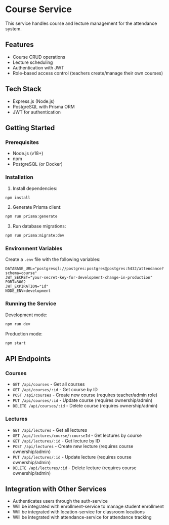# Course Service

This service handles course and lecture management for the attendance system.

## Features

- Course CRUD operations
- Lecture scheduling
- Authentication with JWT
- Role-based access control (teachers create/manage their own courses)

## Tech Stack

- Express.js (Node.js)
- PostgreSQL with Prisma ORM
- JWT for authentication

## Getting Started

### Prerequisites

- Node.js (v18+)
- npm
- PostgreSQL (or Docker)

### Installation

1. Install dependencies:

```bash
npm install
```

2. Generate Prisma client:

```bash
npm run prisma:generate
```

3. Run database migrations:

```bash
npm run prisma:migrate:dev
```

### Environment Variables

Create a `.env` file with the following variables:

```
DATABASE_URL="postgresql://postgres:postgres@postgres:5432/attendance?schema=course"
JWT_SECRET="your-secret-key-for-development-change-in-production"
PORT=3002
JWT_EXPIRATION="1d"
NODE_ENV=development
```

### Running the Service

Development mode:

```bash
npm run dev
```

Production mode:

```bash
npm start
```

## API Endpoints

### Courses

- `GET /api/courses` - Get all courses
- `GET /api/courses/:id` - Get course by ID
- `POST /api/courses` - Create new course (requires teacher/admin role)
- `PUT /api/courses/:id` - Update course (requires ownership/admin)
- `DELETE /api/courses/:id` - Delete course (requires ownership/admin)

### Lectures

- `GET /api/lectures` - Get all lectures
- `GET /api/lectures/course/:courseId` - Get lectures by course
- `GET /api/lectures/:id` - Get lecture by ID
- `POST /api/lectures` - Create new lecture (requires course ownership/admin)
- `PUT /api/lectures/:id` - Update lecture (requires course ownership/admin)
- `DELETE /api/lectures/:id` - Delete lecture (requires course ownership/admin)

## Integration with Other Services

- Authenticates users through the auth-service
- Will be integrated with enrollment-service to manage student enrollment
- Will be integrated with location-service for classroom locations
- Will be integrated with attendance-service for attendance tracking 